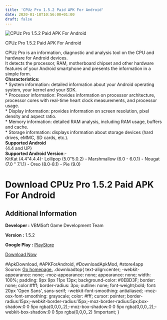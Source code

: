 ```yaml
---
title: 'CPUz Pro 1.5.2 Paid APK For Android'
date: 2020-01-18T10:56:00+01:00
draft: false
---
```


![CPUz Pro 1.5.2 Paid APK For Android](https://i2.wp.com/apkhome.net/wp-content/uploads/2020/01/CPUz-Pro-1.5.2-Paid.png "CPUz Pro 1.5.2 Paid APK For Android")

  

CPUz Pro 1.5.2 Paid APK For Android

CPUz Pro is an information, diagnostic and analysis tool on the CPU and hardware for Android devices.  
It detects the processor, RAM, motherboard chipset and other hardware features of your Android smartphone and presents the information in a simple form.  
**Characteristics:**  
\* System information: detailed information about your Android operating system, your kernel and your SDK.  
\* Processor information: Provides information on processor architecture, processor cores with real-time heart clock measurements, and processor usage.  
\* Display information: provides information on screen resolution, pixel density and aspect ratio.  
\* Memory information: detailed RAM analysis, including RAM usage, buffers and cache.  
\* Storage information: displays information about storage devices (hard drives, eMMC, SD cards, etc.).  
**Supported Android**  
{4.4 and UP}  
**Supported Android Version**:-  
KitKat (4.4"4.4.4)- Lollipop (5.0"5.0.2) - Marshmallow (6.0 - 6.0.1) - Nougat (7.0 " 7.1.1) - Oreo (8.0-8.1) - Pie (9.0)

Download CPUz Pro 1.5.2 Paid APK For Android
============================================

Additional Information
----------------------

**Developer :** VBMSoft Game Development Team

**Version :** 1.5.2

**Google Play :** [PlayStore](https://play.google.com/store/apps/details?id=com.fchatnet.cpupro&hl=en)

  

[Download Now](https://store4app.co/post/cpuz-pro-1-5-2-paid-apk-for-android_1579337299)

  
#ApkDownload, #APKForAndroid, #DownloadApkMod, #store4app  
Source: [Go homepage.](https://store4app.co/post/cpuz-pro-1-5-2-paid-apk-for-android_1579337299) .downloadtop{ text-align:center; -webkit-appearance: none; -moz-appearance: none; appearance: none; width: 100%; padding: 9px 9px 11px 13px; background-color: #0EBD3F; border: none; color:#fff; border-radius: 3px; outline: none; font-weight;bold; font: 20px 'Open Sans', sans-serif; -webkit-font-smoothing: antialiased; -moz-osx-font-smoothing: grayscale; color: #fff; cursor: pointer; border-radius:15px;-webkit-border-radius:15px;-moz-border-radius:5px;box-shadow:0 0 5px rgba(0,0,0,.2);-moz-box-shadow:0 0 5px rgba(0,0,0,.2);-webkit-box-shadow:0 0 5px rgba(0,0,0,.2) !important; }